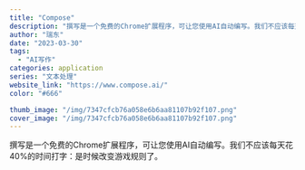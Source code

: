 ```yaml
---
title: "Compose"
description: "撰写是一个免费的Chrome扩展程序，可让您使用AI自动编写。我们不应该每天花40%的时间打字：是时候改变游戏规则了。"
author: "瑞东"
date: "2023-03-30"
tags:
  - "AI写作"
categories: application
series: "文本处理"
website_link: "https://www.compose.ai/"
color: "#666"

thumb_image: "/img/7347cfcb76a058e6b6aa81107b92f107.png"
cover_image: "/img/7347cfcb76a058e6b6aa81107b92f107.png"
---
```


撰写是一个免费的Chrome扩展程序，可让您使用AI自动编写。我们不应该每天花40%的时间打字：是时候改变游戏规则了。